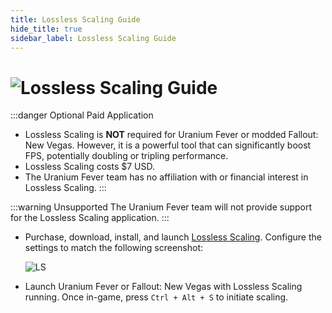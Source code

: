 ```yaml
---
title: Lossless Scaling Guide  
hide_title: true  
sidebar_label: Lossless Scaling Guide  
---
```


# ![Lossless Scaling Guide](https://github.com/user-attachments/assets/07045411-183d-4b5c-9031-dbf8b9a226fc)

:::danger Optional Paid Application
- Lossless Scaling is **NOT** required for Uranium Fever or modded Fallout: New Vegas. However, it is a powerful tool that can significantly boost FPS, potentially doubling or tripling performance.
- Lossless Scaling costs $7 USD.
- The Uranium Fever team has no affiliation with or financial interest in Lossless Scaling.
:::

:::warning Unsupported
The Uranium Fever team will not provide support for the Lossless Scaling application.
:::

- Purchase, download, install, and launch [Lossless Scaling](https://store.steampowered.com/app/993090/Lossless_Scaling/).
Configure the settings to match the following screenshot:

   ![LS](https://github.com/user-attachments/assets/1817e1e3-b3f4-4df5-802c-636405ffb377)

- Launch Uranium Fever or Fallout: New Vegas with Lossless Scaling running. Once in-game, press `Ctrl + Alt + S` to initiate scaling.
